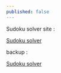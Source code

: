 ```yaml
---
published: false
---
```

Sudoku solver site :

 [Sudoku solver](https://sudoku9x9.com/smartsolver.php)

backup :

 [Sudoku solver](https://sir-pouya.tk/sudoku-solver/smartsolver.html)

